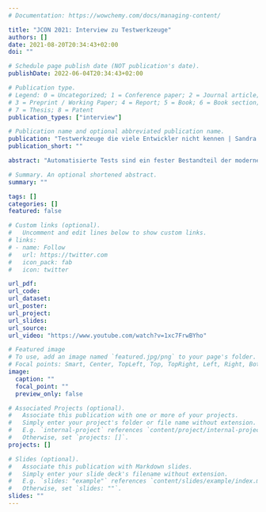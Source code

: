 ```yaml
---
# Documentation: https://wowchemy.com/docs/managing-content/

title: "JCON 2021: Interview zu Testwerkzeuge"
authors: []
date: 2021-08-20T20:34:43+02:00
doi: ""

# Schedule page publish date (NOT publication's date).
publishDate: 2022-06-04T20:34:43+02:00

# Publication type.
# Legend: 0 = Uncategorized; 1 = Conference paper; 2 = Journal article;
# 3 = Preprint / Working Paper; 4 = Report; 5 = Book; 6 = Book section;
# 7 = Thesis; 8 = Patent
publication_types: ["interview"]

# Publication name and optional abbreviated publication name.
publication: "Testwerkzeuge die viele Entwickler nicht kennen | Sandra Parsick Interview"
publication_short: ""

abstract: "Automatisierte Tests sind ein fester Bestandteil der modernen Softwareentwicklung. Für die Befürworter ist Testcode genauso wichtig wie der Produktionscode. Beim Test-Driven-Development (TDD) Ansatz werden die Tests sogar vor dem Produktionscode geschrieben. Trotzdem sind viele Entwickler der Meinung, bestimmte Dinge kann man nicht testen oder bestimmte Tests lassen sich nicht besser umsetzen. Sandra Parsick, Java Champion, freiberufliche Java Entwicklerin und Beraterin, ist vielmehr der Meinung, dass das nur daran liegt, dass die meisten Entwickler grade einmal JUnit, aber den Großteil der heute verfügbaren Testwerkzeuge leider noch gar nicht kennen und erklärt, welche Test-Tools den Entwickleralltag beim Testschreiben vereinfachen können."

# Summary. An optional shortened abstract.
summary: ""

tags: []
categories: []
featured: false

# Custom links (optional).
#   Uncomment and edit lines below to show custom links.
# links:
# - name: Follow
#   url: https://twitter.com
#   icon_pack: fab
#   icon: twitter

url_pdf:
url_code:
url_dataset:
url_poster:
url_project:
url_slides:
url_source:
url_video: "https://www.youtube.com/watch?v=1xc7FrwBYho"

# Featured image
# To use, add an image named `featured.jpg/png` to your page's folder.
# Focal points: Smart, Center, TopLeft, Top, TopRight, Left, Right, BottomLeft, Bottom, BottomRight.
image:
  caption: ""
  focal_point: ""
  preview_only: false

# Associated Projects (optional).
#   Associate this publication with one or more of your projects.
#   Simply enter your project's folder or file name without extension.
#   E.g. `internal-project` references `content/project/internal-project/index.md`.
#   Otherwise, set `projects: []`.
projects: []

# Slides (optional).
#   Associate this publication with Markdown slides.
#   Simply enter your slide deck's filename without extension.
#   E.g. `slides: "example"` references `content/slides/example/index.md`.
#   Otherwise, set `slides: ""`.
slides: ""
---
```

